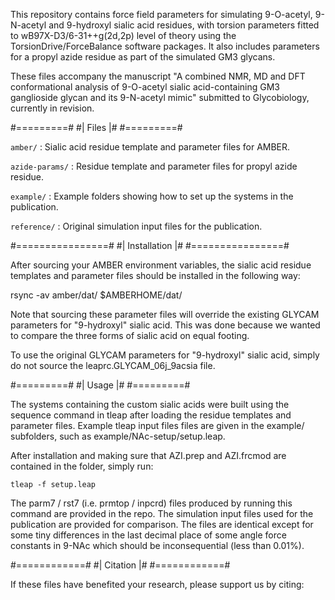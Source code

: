 This repository contains force field parameters for simulating
9-O-acetyl, 9-N-acetyl and 9-hydroxyl sialic acid residues, with
torsion parameters fitted to wB97X-D3/6-31++g(2d,2p) level of theory
using the TorsionDrive/ForceBalance software packages.  It also
includes parameters for a propyl azide residue as part of the
simulated GM3 glycans.

These files accompany the manuscript "A combined NMR, MD and DFT
conformational analysis of 9-O-acetyl sialic acid-containing GM3
ganglioside glycan and its 9-N-acetyl mimic" submitted to Glycobiology,
currently in revision.

#=========#
#| Files |#
#=========#

`amber/` : Sialic acid residue template and parameter files for AMBER.

`azide-params/` : Residue template and parameter files for propyl azide residue.

`example/` : Example folders showing how to set up the systems in the publication.

`reference/` : Original simulation input files for the publication.

#================#
#| Installation |#
#================#

After sourcing your AMBER environment variables, the sialic acid
residue templates and parameter files should be installed in the
following way:

rsync -av amber/dat/ $AMBERHOME/dat/

Note that sourcing these parameter files will override the existing
GLYCAM parameters for "9-hydroxyl" sialic acid. This was done because
we wanted to compare the three forms of sialic acid on equal footing.

To use the original GLYCAM parameters for "9-hydroxyl" sialic acid,
simply do not source the leaprc.GLYCAM_06j_9acsia file.

#=========#
#| Usage |#
#=========#

The systems containing the custom sialic acids were built using the
sequence command in tleap after loading the residue templates and
parameter files.  Example tleap input files files are given in the
example/ subfolders, such as example/NAc-setup/setup.leap.

After installation and making sure that AZI.prep and AZI.frcmod are
contained in the folder, simply run:

```tleap -f setup.leap```

The parm7 / rst7 (i.e. prmtop / inpcrd) files produced by running this
command are provided in the repo.  The simulation input files used
for the publication are provided for comparison.  The files are identical
except for some tiny differences in the last decimal place of some angle
force constants in 9-NAc which should be inconsequential (less than 0.01%).

#============#
#| Citation |#
#============#

If these files have benefited your research, please support us by citing:
<reference will be added after publication>
